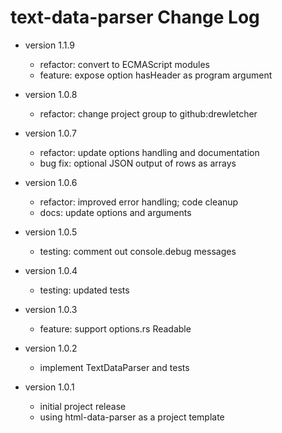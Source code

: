 # text-data-parser Change Log

- version 1.1.9
  - refactor: convert to ECMAScript modules
  - feature: expose option hasHeader as program argument

- version 1.0.8
  - refactor: change project group to github:drewletcher
- version 1.0.7
  - refactor: update options handling and documentation
  - bug fix: optional JSON output of rows as arrays
- version 1.0.6
  - refactor: improved error handling; code cleanup
  - docs: update options and arguments
- version 1.0.5
  - testing: comment out console.debug messages
- version 1.0.4
  - testing: updated tests
- version 1.0.3
  - feature: support options.rs Readable
- version 1.0.2
  - implement TextDataParser and tests
- version 1.0.1
  - initial project release
  - using html-data-parser as a project template
